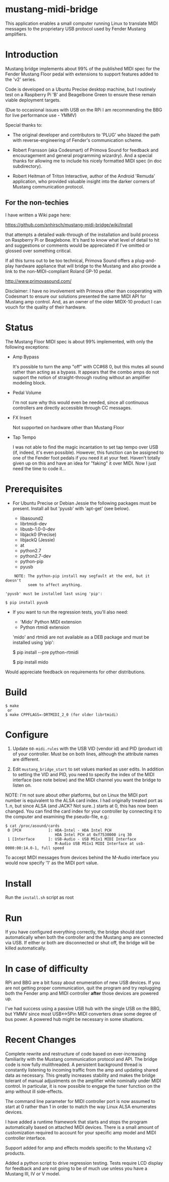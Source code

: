 # mustang-midi-bridge

This application enables a small computer running Linux to translate
MIDI messages to the proprietary USB protocol used by Fender Mustang
amplifiers.

# Introduction

Mustang bridge implements about 99% of the published MIDI spec for the
Fender Mustang Floor pedal with extensions to support features added
to the 'v2' series.

Code is developed on a Ubuntu Precise desktop machine, but I routinely
test on a Raspberry Pi 'B' and Beagelbone Green to ensure these remain
viable deployment targets.

(Due to occasional issues with USB on the RPi I am recommending the
BBG for live performance use - YMMV)

Special thanks to:

  + The original developer and contributors to 'PLUG' who blazed the
  path with reverse-engineering of Fender's communication scheme.

  + Robert Fransson (aka Codesmart) of Primova Sound for feedback and
  encouragement and general programming wizardry). And a special
  thanks for allowing me to include his nicely formatted MIDI spec (in
  doc subdirectory).

  + Robert Heitman of Triton Interactive, author of the Android
  'Remuda' application, who provided valuable insight into the darker
  corners of Mustang communication protocol.

## For the non-techies

I have written a Wiki page here:

https://github.com/snhirsch/mustang-midi-bridge/wiki/Install

that attempts a detailed walk-through of the installation and build
process on Raspberry Pi or Beaglebone.  It's hard to know what level
of detail to hit and suggestions or comments would be appreciated if
I've omitted or glossed over something critical.

If all this turns out to be too technical, Primova Sound offers a
plug-and-play hardware appliance that will bridge to the Mustang and
also provide a link to the non-MIDI-compliant Roland GP-10 pedal.

http://www.primovasound.com/

Disclaimer: I have no involvement with Primova other than cooperating
with Codesmart to ensure our solutions presented the same MIDI API for
Mustang amp control.  And, as an owner of the older MIDX-10 product I
can vouch for the quality of their hardware.

# Status

The Mustang Floor MIDI spec is about 99% implemented, with only the
following exceptions:

  + Amp Bypass

    It's possible to turn the amp "off" with CC#68 0, but this mutes
    all sound rather than acting as a bypass.  It appears that the
    combo amps do not support the notion of straight-through routing
    without an amplifier modeling block.

  + Pedal Volume

    I'm not sure why this would even be needed, since all continuous
    controllers are directly accessible through CC messages.

  + FX Insert

    Not supported on hardware other than Mustang Floor

  + Tap Tempo

    I was not able to find the magic incantation to set tap tempo over
    USB (if, indeed, it's even possible). However, this function can
    be assigned to one of the Fender foot pedals if you need it at
    your feet.  Haven't totally given up on this and have an idea for
    "faking" it over MIDI.  Now I just need the time to code it...
  
# Prerequisites

  + For Ubuntu Precise or Debian Jessie the following packages must be
    present.  Install all but 'pyusb' with 'apt-get' (see below).

    - libasound2
    - librtmidi-dev
    - libusb-1.0-0-dev
    - libjack0 (Precise) 
    - libjackQ (Jessie)
    - at
    - python2.7
    - python2.7-dev
    - python-pip
    - pyusb
```
    NOTE: The python-pip install may segfault at the end, but it doesn't
          seem to affect anything.
```
    'pyusb' must be installed last using 'pip':

    $ pip install pyusb

  + If you want to run the regression tests, you'll also need:

    - 'Mido' Python MIDI extension
    - Python rtmidi extension

    'mido' and rtmidi are not available as a DEB package and must be
    installed using 'pip':

    $ pip install --pre python-rtmidi

    $ pip install mido

Would appreciate feedback on requirements for other distributions.

# Build
```
$ make
 or
$ make CPPFLAGS=-DRTMIDI_2_0 (for older librtmidi)
```

# Configure

  1. Update ```60-midi.rules``` with the USB VID (vendor id) and PID
(product id) of your controller.  Must be on both lines, although the
attribute names are different.

  2. Edit ```mustang_bridge_start``` to set values marked as user
edits.  In addition to setting the VID and PID, you need to specify
the index of the MIDI interface (see note below) and the MIDI channel
you want the bridge to listen on.

NOTE: I'm not sure about other platforms, but on Linux the MIDI
port number is equivalent to the ALSA card index.  I had originally
treated port as 1..n, but since ALSA (and JACK? Not sure..) starts at
0, this has now been changed.  You can find the card index for your
controller by connecting it to the computer and examining the
pseudo-file, e.g.:

```
$ cat /proc/asound/cards
 0 [PCH            ]: HDA-Intel - HDA Intel PCH
                      HDA Intel PCH at 0xf7530000 irq 30
 1 [Interface      ]: USB-Audio - USB MS1x1 MIDI Interface
                      M-Audio USB MS1x1 MIDI Interface at usb-0000:00:14.0-1, full speed
```

To accept MIDI messages from devices behind the M-Audio interface you
would now specify '1' as the MIDI port value.

# Install

Run the ```install.sh``` script as root

# Run

If you have configured everything correctly, the bridge should start
automatically when both the controller and the Mustang amp are
connected via USB.  If either or both are disconnected or shut off,
the bridge will be killed automatically.

# In case of difficulty

RPi and BBG are a bit fussy about enumeration of new USB devices. If
you are not getting proper communication, quit the program and try
replugging both the Fender amp and MIDI controller **after** those
devices are powered up.

I've had success using a passive USB hub with the single USB on the
BBG, but YMMV since most USB<->5Pin MIDI converters draw some degree
of bus power.  A powered hub might be necessary in some situations.

# Recent Changes

Complete rewrite and restructure of code based on ever-increasing
familiarity with the Mustang communication protocol and API.  The
bridge code is now fully mulithreaded.  A persistent background thread
is constantly listening to incoming traffic from the amp and updating
shared data as necessary.  This greatly increases stability and makes
the bridge tolerant of manual adjustments on the amplifier while
nominally under MIDI control.  In particular, it is now possible to
engage the tuner function on the amp without ill side-effects.

The command line parameter for MIDI controller port is now assumed to
start at 0 rather than 1 in order to match the way Linux ALSA
enumerates devices.

I have added a runtime framework that starts and stops the program
automatically based on attached MIDI devices. There is a small amount
of customization required to account for your specific amp model and
MIDI controller interface. 

Support added for amp and effects models specific to the Mustang v2
products.

Added a python script to drive regression testing. Tests require LCD
display for feedback and are not going to be of much use unless you
have a Mustang III, IV or V model.

